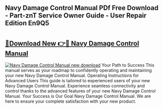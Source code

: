 ## Navy Damage Control Manual PDf Free Download - Part-znT Service Owner Guide - User Repair Edition En9Q5

# <h2><a href="http://cf23670.oget.top/?id=Navy+Damage+Control+Manual">🔗Download New 👉🔴 Navy Damage Control Manual</a></h2>

[![Navy Damage Control Manual new download](https://i.imgur.com/5g1atiW.png)](http://cf23670.oget.top/?id=Navy+Damage+Control+Manual)
Your Path to Success This manual serves as your roadmap to confidently operating and maintaining your new Navy Damage Control Manual. Operating Instructions for Advanced Users This guide is tailored to experienced users of your new Navy Damage Control Manual. Experience seamless connectivity and control thanks to the advanced features of your new Navy Damage Control Manual. Your Success is Our Goal Navy Damage Control Manual. We are here to ensure your complete satisfaction with your new product.
